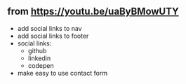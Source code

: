 ## from https://youtu.be/uaByBMowUTY

 * add social links to nav
 * add social links to footer
 * social links:
	* github
	* linkedin
	* codepen
 * make easy to use contact form
